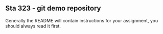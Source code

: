 ## Sta 323 - git demo repository

Generally the README will contain instructions for your assignment, you should always read it first.
